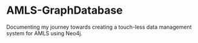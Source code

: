# AMLS-GraphDatabase
Documenting my journey towards creating a touch-less data management system for AMLS using Neo4j.
